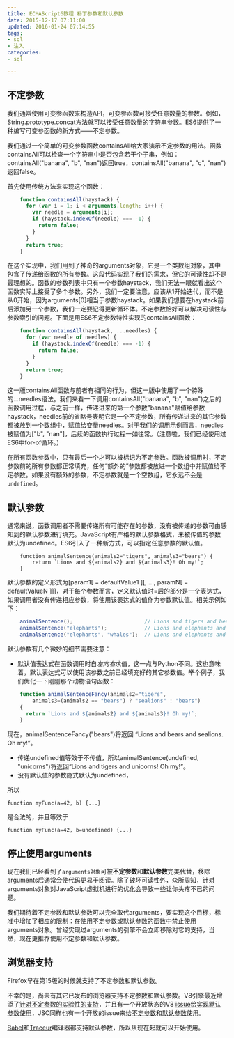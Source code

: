 ```yaml
---
title: ECMAScript6教程 补丁参数和默认参数
date: 2015-12-17 07:11:00
updated: 2016-01-24 07:14:55
tags: 
- sql
- 注入
categories: 
- sql

---
```

## 不定参数

我们通常使用可变参函数来构造API，可变参函数可接受任意数量的参数。例如，String.prototype.concat方法就可以接受任意数量的字符串参数。ES6提供了一种编写可变参函数的新方式——不定参数。

我们通过一个简单的可变参数函数containsAll给大家演示不定参数的用法。函数containsAll可以检查一个字符串中是否包含若干个子串，例如：containsAll("banana", "b", "nan")返回true，containsAll("banana", "c", "nan")返回false。

首先使用传统方法来实现这个函数：
```javascript
    function containsAll(haystack) {
      for (var i = 1; i < arguments.length; i++) {
        var needle = arguments[i];
        if (haystack.indexOf(needle) === -1) {
          return false;
        }
      }
      return true;
    }
```
在这个实现中，我们用到了神奇的arguments对象，它是一个类数组对象，其中包含了传递给函数的所有参数。这段代码实现了我们的需求，但它的可读性却不是最理想的。函数的参数列表中只有一个参数haystack，我们无法一眼就看出这个函数实际上接受了多个参数。另外，我们一定要注意，应该从1开始迭代，而不是从0开始，因为arguments[0]相当于参数haystack。如果我们想要在haystack前后添加另一个参数，我们一定要记得更新循环体。不定参数恰好可以解决可读性与参数索引的问题。下面是用ES6不定参数特性实现的containsAll函数：


<!--more-->


```javascript
    function containsAll(haystack, ...needles) {
      for (var needle of needles) {
        if (haystack.indexOf(needle) === -1) {
          return false;
        }
      }
      return true;
    }
```

这一版containsAll函数与前者有相同的行为，但这一版中使用了一个特殊的...needles语法。我们来看一下调用containsAll("banana", "b", "nan")之后的函数调用过程，与之前一样，传递进来的第一个参数"banana"赋值给参数haystack，needles前的省略号表明它是一个不定参数，所有传递进来的其它参数都被放到一个数组中，赋值给变量needles。对于我们的调用示例而言，needles被赋值为["b", "nan"]，后续的函数执行过程一如往常。（注意啦，我们已经使用过ES6中for-of循环。）

在所有函数参数中，只有最后一个才可以被标记为不定参数。函数被调用时，不定参数前的所有参数都正常填充，任何“额外的”参数都被放进一个数组中并赋值给不定参数。如果没有额外的参数，不定参数就是一个空数组，它永远不会是`undefined`。

## 默认参数

通常来说，函数调用者不需要传递所有可能存在的参数，没有被传递的参数可由感知到的默认参数进行填充。JavaScript有严格的默认参数格式，未被传值的参数默认为undefined。ES6引入了一种新方式，可以指定任意参数的默认值。

```javasccipt
    function animalSentence(animals2="tigers", animals3="bears") {
        return `Lions and ${animals2} and ${animals3}! Oh my!`;
    }
```
默认参数的定义形式为[param1[ = defaultValue1 ][, ..., paramN[ = defaultValueN ]]]，对于每个参数而言，定义默认值时=后的部分是一个表达式，如果调用者没有传递相应参数，将使用该表达式的值作为参数默认值。相关示例如下：

```javascript
    animalSentence();                       // Lions and tigers and bears! Oh my!
    animalSentence("elephants");            // Lions and elephants and bears! Oh my!
    animalSentence("elephants", "whales");  // Lions and elephants and whales! Oh my!
```

默认参数有几个微妙的细节需要注意：

 - 默认值表达式在函数调用时自*左向右*求值，这一点与Python不同。这也意味着，默认表达式可以使用该参数之前已经填充好的其它参数值。举个例子，我们优化一下刚刚那个动物语句函数：

```javascript
    function animalSentenceFancy(animals2="tigers",
        animals3=(animals2 == "bears") ? "sealions" : "bears")
    {
      return `Lions and ${animals2} and ${animals3}! Oh my!`;
    }
```

现在，animalSentenceFancy("bears")将返回 “Lions and bears and sealions. Oh my!”。

 - 传递undefined值等效于不传值，所以animalSentence(undefined, "unicorns")将返回“Lions
   and tigers and unicorns! Oh my!”。
 - 没有默认值的参数隐式默认为undefined，

所以

`function myFunc(a=42, b) {...}`

是合法的，并且等效于

`function myFunc(a=42, b=undefined) {...}`

## 停止使用arguments

现在我们已经看到了`arguments对象`可被**不定参数**和**默认参数**完美代替，移除arguments后通常会使代码更易于阅读。除了破坏可读性外，众所周知，针对arguments对象对JavaScript虚拟机进行的优化会导致一些让你头疼不已的问题。

我们期待着不定参数和默认参数可以完全取代arguments，要实现这个目标，标准中增加了相应的限制：在使用不定参数或默认参数的函数中禁止使用arguments对象。曾经实现过arguments的引擎不会立即移除对它的支持，当然，现在更推荐使用不定参数和默认参数。

## 浏览器支持

Firefox早在第15版的时候就支持了不定参数和默认参数。

不幸的是，尚未有其它已发布的浏览器支持不定参数和默认参数。V8引擎最近增添了[针对不定参数的实验性的支持](https://code.google.com/p/v8/issues/detail?id=2159)，并且有一个开放状态的V8 [issue给实现默认参数使用](https://code.google.com/p/v8/issues/detail?id=2160)，JSC同样也有一个开放的issue来给[不定参数](https://bugs.webkit.org/show_bug.cgi?id=38408)和[默认参数](https://bugs.webkit.org/show_bug.cgi?id=38409)使用。

[Babel](http://babeljs.io/)和[Traceur](https://github.com/google/traceur-compiler#what-is-traceur)编译器都支持默认参数，所以从现在起就可以开始使用。